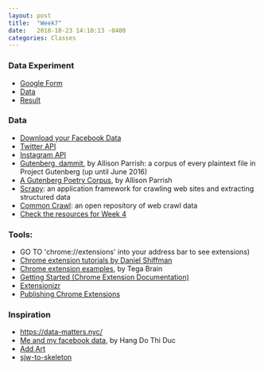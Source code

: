 ```yaml
---
layout: post
title:  "Week7"
date:   2018-10-23 14:10:13 -0400
categories: Classes
---
```


### Data Experiment
* [Google Form](https://goo.gl/forms/th3yaBga0ael0Gh22)
* [Data](https://docs.google.com/spreadsheets/d/1xvr96D-IBAR-d1yDgxdxKMr0bH7rNgBS3hggZAbZXKM/edit?usp=sharing)
* [Result](https://docs.google.com/spreadsheets/d/1x2TqUIVzHQHKbRNno1mek2m19RQ_6FmKqSCAnV4hXm8/edit?usp=sharing)
### Data
* [Download your Facebook Data](https://www.facebook.com/help/1701730696756992)
* [Twitter API](https://developer.twitter.com/en/docs.html)
* [Instagram API](https://www.instagram.com/developer/)
* [Gutenberg, dammit](https://github.com/aparrish/gutenberg-dammit/), by Allison Parrish: a corpus of every plaintext file in Project Gutenberg (up until June 2016)
* [A Gutenberg Poetry Corpus](https://github.com/aparrish/gutenberg-poetry-corpus), by Allison Parrish
* [Scrapy](https://scrapy.org/): an application framework for crawling web sites and extracting structured data
* [Common Crawl](http://commoncrawl.org/): an open repository of web crawl data
* [Check the resources for Week 4](http://introfall2018.dlarts.xyz/classes/2018/10/02/class-week4/)

### Tools:
* GO TO 'chrome://extensions' into your address bar to see extensions)
* [Chrome extension tutorials by Daniel Shiffman](https://shiffman.net/a2z/chrome-ext/)
* [Chrome extension examples](https://github.com/tegacodes/speculative-bureaucracy/tree/master/Extensions), by Tega Brain
* [Getting Started (Chrome Extension Documentation)](https://developer.chrome.com/extensions/getstarted)
* [Extensionizr](http://extensionizr.com/)
* [Publishing Chrome Extensions](https://developer.chrome.com/webstore/publish#upload-your-app)

### Inspiration
* https://data-matters.nyc/
* [Me and my facebook data](http://myfbdata.schloss-post.com/), by Hang Do Thi Duc
* [Add Art](https://visitsteve.com/made/add-art-art-replaces-ads/)
* [sjw-to-skeleton](https://github.com/alexhong/sjw-to-skeleton)
<!-- https://twitter.com/samplereality/lists/samplereality-bots/members
How to think about bots? -->

<!-- Reading
[Cultural Data: Possibilities and limitations of the digital data universe](http://manovich.net/content/04-projects/102-cultural-data/cultural_data_article.pdf)
["Data Will Help Us"](http://datawillhelp.us/)

Questions
How to think about language as data
The enormous amount of language data available on the internet?

Show:
Listening Post,  Ben Rubin and Mark Hansen -->


<!-- URL Match Patterns
jQuery Selectors
Jquery Each

Jonathan Harris,
Show casing
Data visualization
Musuem, Curating an exhibition
Story telling, narration

Data as raw material
Allison Parrish
Twitter sonnet examples

Data gathering, reading
(Social Media) -->
